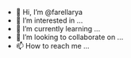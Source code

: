 - 👋 Hi, I’m @farellarya
- 👀 I’m interested in ...
- 🌱 I’m currently learning ...
- 💞️ I’m looking to collaborate on ...
- 📫 How to reach me ...

<!---
farellarya/farellarya is a ✨ special ✨ repository because its `README.md` (this file) appears on your GitHub profile.
You can click the Preview link to take a look at your changes.
--->

